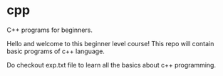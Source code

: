 # cpp
C++ programs for beginners. 

Hello and welcome to this beginner level course! This repo will contain basic programs of c++ language.

Do checkout exp.txt file to learn all the basics about c++ programming.
